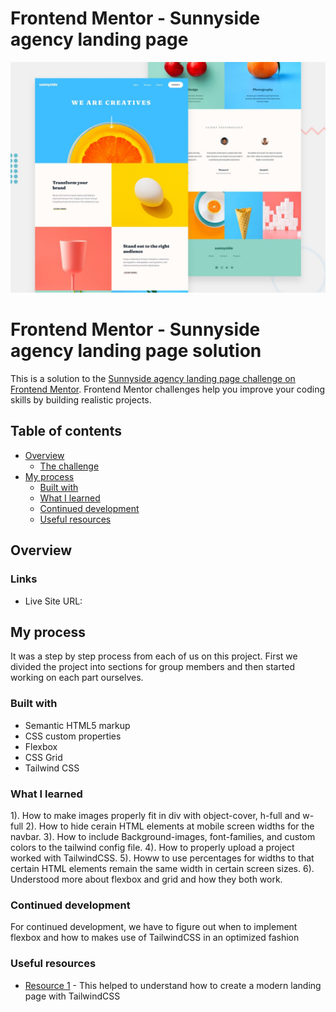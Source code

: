 # Frontend Mentor - Sunnyside agency landing page

![Design preview for the Sunnyside agency landing page coding challenge](./design/desktop-preview.jpg)

# Frontend Mentor - Sunnyside agency landing page solution

This is a solution to the [Sunnyside agency landing page challenge on Frontend Mentor](https://www.frontendmentor.io/challenges/sunnyside-agency-landing-page-7yVs3B6ef). Frontend Mentor challenges help you improve your coding skills by building realistic projects.

## Table of contents

- [Overview](#overview)
  - [The challenge](#the-challenge)
- [My process](#my-process)
  - [Built with](#built-with)
  - [What I learned](#what-i-learned)
  - [Continued development](#continued-development)
  - [Useful resources](#useful-resources)

## Overview


### Links
- Live Site URL: [](https://onyeka-aribeana.github.io/Capstone-Project-2/)

## My process
It was a step by step process from each of us on this project. First we divided the project into sections for group members and then started working on each part ourselves.

### Built with

- Semantic HTML5 markup
- CSS custom properties
- Flexbox
- CSS Grid
- Tailwind CSS

### What I learned
1). How to make images properly fit in div with object-cover, h-full and w-full
2). How to hide cerain HTML elements at mobile screen widths for the navbar.
3). How to include Background-images, font-families, and custom colors to the tailwind config file.
4). How to properly upload a project worked with TailwindCSS.
5). Howw to use percentages for widths to that certain HTML elements remain the same width in certain screen sizes.
6). Understood more about flexbox and grid and how they both work.

### Continued development

For continued development, we have to figure out when to implement flexbox and how to makes use of TailwindCSS in an optimized fashion

### Useful resources

- [Resource 1](https://youtu.be/00gyCtIQp8E) - This helped to understand how to create a modern landing page with TailwindCSS

